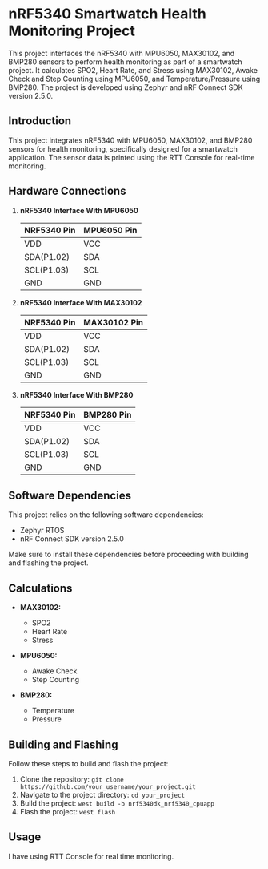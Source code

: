 # nRF5340 Smartwatch Health Monitoring Project

This project interfaces the nRF5340 with MPU6050, MAX30102, and BMP280 sensors to perform health monitoring as part of a smartwatch project. It calculates SPO2, Heart Rate, and Stress using MAX30102, Awake Check and Step Counting using MPU6050, and Temperature/Pressure using BMP280. The project is developed using Zephyr and nRF Connect SDK version 2.5.0.


## Introduction

This project integrates nRF5340 with MPU6050, MAX30102, and BMP280 sensors for health monitoring, specifically designed for a smartwatch application. The sensor data is printed using the RTT Console for real-time monitoring.

## Hardware Connections

1. **nRF5340 Interface With MPU6050**

   | NRF5340 Pin | MPU6050 Pin |
   |-------------|-------------|
   | VDD         | VCC         |
   | SDA(P1.02)  | SDA         |
   | SCL(P1.03)  | SCL         |
   | GND         | GND         |

2. **nRF5340 Interface With MAX30102**

   | NRF5340 Pin | MAX30102 Pin |
   |-------------|--------------|
   | VDD         | VCC          |
   | SDA(P1.02)  | SDA          |
   | SCL(P1.03)  | SCL          |
   | GND         | GND          |

3. **nRF5340 Interface With BMP280**

   | NRF5340 Pin | BMP280 Pin |
   |-------------|------------|
   | VDD         | VCC        |
   | SDA(P1.02)  | SDA        |
   | SCL(P1.03)  | SCL        |
   | GND         | GND        |

## Software Dependencies

This project relies on the following software dependencies:

- Zephyr RTOS
- nRF Connect SDK version 2.5.0

Make sure to install these dependencies before proceeding with building and flashing the project.

## Calculations

- **MAX30102:**
  - SPO2
  - Heart Rate
  - Stress

- **MPU6050:**
  - Awake Check
  - Step Counting

- **BMP280:**
  - Temperature
  - Pressure

## Building and Flashing

Follow these steps to build and flash the project:

1. Clone the repository: `git clone https://github.com/your_username/your_project.git`
2. Navigate to the project directory: `cd your_project`
3. Build the project: `west build -b nrf5340dk_nrf5340_cpuapp`
4. Flash the project: `west flash`

## Usage

I have using RTT Console for real time monitoring.

